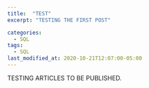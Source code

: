```yaml
---
title:  "TEST"
excerpt: "TESTING THE FIRST POST"

categories:
  - SQL
tags:
  - SQL
last_modified_at: 2020-10-21T12:07:00-05:00
---
```


TESTING ARTICLES TO BE PUBLISHED.